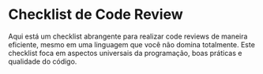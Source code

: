 # Checklist de Code Review
Aqui está um checklist abrangente para realizar code reviews de maneira eficiente, mesmo em uma linguagem que você não domina totalmente. Este checklist foca em aspectos universais da programação, boas práticas e qualidade do código.
